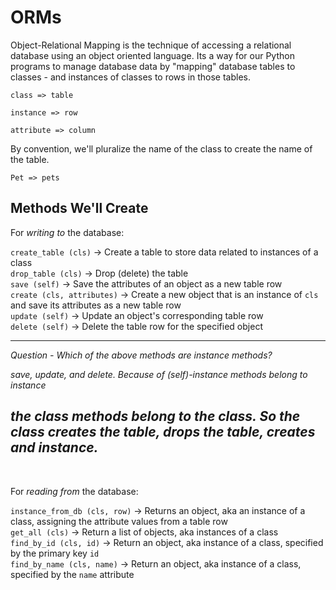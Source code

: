 # ORMs

Object-Relational Mapping is the technique of accessing a relational database using an object oriented language. Its a way for our Python programs to manage database data by "mapping" database tables to classes - and instances of classes to rows in those tables.

`class => table`

`instance => row`

`attribute => column`

By convention, we'll pluralize the name of the class to create the name of the table.

`Pet => pets`

## Methods We'll Create

For *writing to* the database:

`create_table (cls)` -> Create a table to store data related to instances of a class  
`drop_table (cls)` -> Drop (delete) the table  
`save (self)` -> Save the attributes of an object as a new table row  
`create (cls, attributes)` -> Create a new object that is an instance of `cls` and save its attributes as a new table row  
`update (self)` -> Update an object's corresponding table row  
`delete (self)` -> Delete the table row for the specified object  

----
*Question - Which of the above methods are instance methods?*  

*save, update, and delete. Because of (self)-instance methods belong to instance*

*the class methods belong to the class. So the class creates the table, drops the table, creates and instance.*
----
<br>

For *reading from* the database:

`instance_from_db (cls, row)` -> Returns an object, aka an instance of a class, assigning the attribute values from a table row  
`get_all (cls)` -> Return a list of objects, aka instances of a class  
`find_by_id (cls, id)` -> Return an object, aka instance of a class, specified by the primary key `id`  
`find_by_name (cls, name)` -> Return an object, aka instance of a class, specified by the `name` attribute  